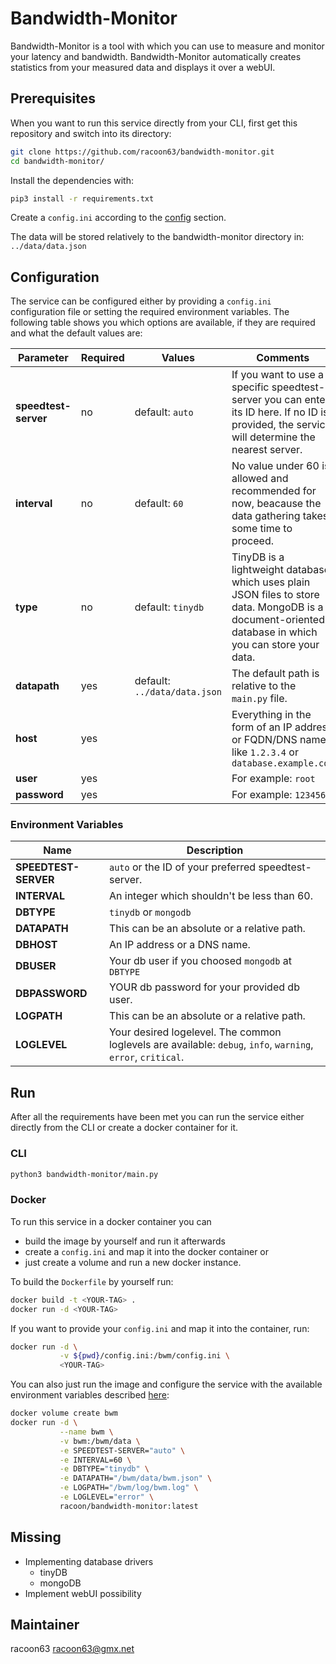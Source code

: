 # Bandwidth-Monitor

Bandwidth-Monitor is a tool with which you can use to measure and monitor your latency and bandwidth. Bandwidth-Monitor automatically creates statistics from your measured data and displays it over a webUI.

## Prerequisites

When you want to run this service directly from your CLI, first get this repository and switch into its directory:

```bash
git clone https://github.com/racoon63/bandwidth-monitor.git
cd bandwidth-monitor/
```

Install the dependencies with:

```bash
pip3 install -r requirements.txt
```

Create a `config.ini` according to the [config](#config) section.

The data will be stored relatively to the bandwidth-monitor directory in: `../data/data.json`

## Configuration

The service can be configured either by providing a `config.ini` configuration file or setting the required environment variables. The following table shows you which options are available, if they are required and what the default values are:

|Parameter|Required|Values|Comments|
|---|---|---|---|
|**speedtest-server**|no |default: `auto`               |If you want to use a specific speedtest-server you can enter its ID here. If no ID is provided, the service will determine the nearest server.|
|**interval**        |no |default: `60`                 |No value under 60 is allowed and recommended for now, beacause the data gathering takes some time to proceed.|
|**type**            |no |default: `tinydb`             |TinyDB is a lightweight database which uses plain JSON files to store data. MongoDB is a document-oriented database in which you can store your data.|
|**datapath**        |yes|default: `../data/data.json`  |The default path is relative to the `main.py` file.|
|**host**            |yes|                              |Everything in the form of an IP address or FQDN/DNS name like `1.2.3.4` or `database.example.com`|
|**user**            |yes|                              |For example: `root`|
|**password**        |yes|                              |For example: `123456`|

### Environment Variables

|Name|Description|
|---|---|
|**SPEEDTEST-SERVER**   |`auto` or the ID of your preferred speedtest-server.|
|**INTERVAL**           |An integer which shouldn't be less than 60.|
|**DBTYPE**             |`tinydb` or `mongodb`|
|**DATAPATH**           |This can be an absolute or a relative path.|
|**DBHOST**             |An IP address or a DNS name.|
|**DBUSER**             |Your db user if you choosed `mongodb` at `DBTYPE`|
|**DBPASSWORD**         |YOUR db password for your provided db user.|
|**LOGPATH**            |This can be an absolute or a relative path.|
|**LOGLEVEL**           |Your desired logelevel. The common loglevels are available: `debug`, `info`, `warning`, `error`, `critical`.|

## Run

After all the requirements have been met you can run the service either directly from the CLI or create a docker container for it.

### CLI

```bash
python3 bandwidth-monitor/main.py
```

### Docker

To run this service in a docker container you can

* build the image by yourself and run it afterwards
* create a `config.ini` and map it into the docker container or
* just create a volume and run a new docker instance.

To build the `Dockerfile` by yourself run:

```bash
docker build -t <YOUR-TAG> .
docker run -d <YOUR-TAG>
```

If you want to provide your `config.ini` and map it into the container, run:

```bash
docker run -d \
           -v ${pwd}/config.ini:/bwm/config.ini \
           <YOUR-TAG>
```

You can also just run the image and configure the service with the available environment variables described [here](#environment-variables):

```bash
docker volume create bwm
docker run -d \
           --name bwm \
           -v bwm:/bwm/data \
           -e SPEEDTEST-SERVER="auto" \
           -e INTERVAL=60 \
           -e DBTYPE="tinydb" \
           -e DATAPATH="/bwm/data/bwm.json" \
           -e LOGPATH="/bwm/log/bwm.log" \
           -e LOGLEVEL="error" \
           racoon/bandwidth-monitor:latest
```

## Missing

* Implementing database drivers
  * tinyDB
  * mongoDB
* Implement webUI possibility

## Maintainer

racoon63 <racoon63@gmx.net>

